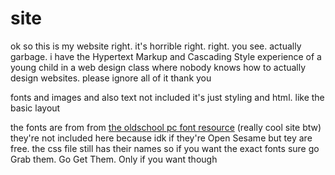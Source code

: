 # site
ok so this is my website right. it's horrible right. right. you see. actually garbage. i have the Hypertext Markup and Cascading Style experience of a young child in a web design class where nobody knows how to actually design websites. please ignore all of it thank you

fonts and images and also text not included it's just styling and html. like the basic layout

the fonts are from from [the oldschool pc font resource](https://int10h.org/oldschool-pc-fonts/) (really cool site btw) they're not included here because idk if they're Open Sesame but tey are free. the css file still has their names so if you want the exact fonts sure go Grab them. Go Get Them. Only if you want though
